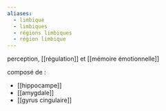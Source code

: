 ```yaml
---
aliases:
  - limbique
  - limbiques
  - régions limbiques
  - région limbique
---
```

perception, [[régulation]] et [[mémoire émotionnelle]]

composé de :
- [[hippocampe]]
- [[amygdale]]
- [[gyrus cingulaire]] 